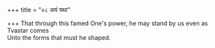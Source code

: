 +++
title = "०८ अयं यथा"

+++
That through this famed One's power, he may stand by us even as Tvastar comes  
     Unto the forms that must he shaped.